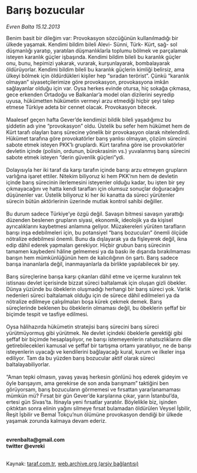 # Barış bozucular

*Evren Balta 15.12.2013*

<div class="yazi">Benim basit bir dileğim var: Provokasyon sözcüğünün kullanılmadığı bir ülkede yaşamak. Kendimi bildim bileli Alevi- Sünni, Türk- Kürt, sağ- sol düşmanlığı yaratıp, yaratılan düşmanlıklarla toplumu bölmek ve parçalamak isteyen karanlık güçler işbaşında. Kendimi bildim bileli bu karanlık güçler onu, bunu, hepimizi yakarak, vurarak, kurşunlayarak, bombalayarak öldürüyorlar. Kendimi bildim bileli bu karanlık güçlerin kimliği belirsiz, ama ülkeyi bölmek için öldürdükleri kişiler hep “sıradan terörist”. Çünkü “karanlık olmayan” siyasetçilerimize göre provokasyon, provokasyona imkân sağlayanlar olduğu için var. Oysa herkes evinde otursa, hiç sokağa çıkmasa, gece erkenden Ortadoğu ve Balkanlar’a model olan dizilerini seyredip uyusa, hükümetten hükümetin vermeyi arzu etmediği hiçbir şeyi talep etmese Türkiye adeta bir cennet olacak. Provokasyon bitecek.<br/><br/>Maalesef geçen hafta Gever’de kendimizi bildik bileli yaşadığımız bu şiddetin adı yine “provokasyon” oldu. Üstelik bu sefer hem hükümet hem de Kürt tarafı olayları barış sürecine yönelik bir provokasyon olarak nitelendirdi. Hükümet tarafına göre provokatörler barış yanlısı olmayan, çözüm sürecini sabote etmek isteyen PKK’lı gruplardı. Kürt tarafına göre ise provokatörler devletin içinde (polisin, ordunun, bürokrasinin vs.) yuvalanmış barış sürecini sabote etmek isteyen “derin güvenlik güçleri”ydi.<br/><br/>Dolayısıyla her iki taraf da karşı tarafın içinde barışı arzu etmeyen grupların varlığına işaret ettiler. Nitekim biliyoruz ki hem PKK’nın hem de devletin içinde barış sürecinin ilerlemesini isteyenler olduğu kadar, bu işten bir şey çıkmayacağını ve hatta kendi tarafları için olumsuz sonuçlar doğuracağını düşünenler var. Üstelik biliyoruz ki her iki kanatta da süreci yürütenler sürecin bütün aktörlerinin üzerinde mutlak kontrol sahibi değiller.<br/><br/>Bu durum sadece Türkiye’ye özgü değil. Savaşın bitmesi savaşın yarattığı düzenden beslenen grupların siyasi, ekonomik, ideolojik ya da kişisel ayrıcalıklarını kaybetmesi anlamına geliyor. Müzakereleri yürüten tarafların barışı inşa edebilmeleri için, bu potansiyel “barış bozucuları” önemli ölçüde nötralize edebilmesi önemli. Bunu da dışlayarak ya da fişleyerek değil, ikna edip dâhil ederek yapmaları gerekiyor. Hiçbir grubun barış sürecinin tamamen kaybedeni hâline gelmemesi ya da baskı ile dışarıda bırakılmaması barışın hem mümkünlüğünün hem de kalıcılığının ön şartı. Barış sadece barışa inananlarla değil, inanmayanlarla da birlikte yapılabilecek bir şey.<br/><br/>Barış süreçlerine barışa karşı çıkanları dâhil etme ve içerme kuralının tek istisnası devlet içerisinde bizzat süreci baltalamak için oluşan gizli öbekler. Dünya yüzünde bu öbeklerin oluşmadığı herhangi bir barış süreci yok. Varlık nedenleri süreci baltalamak olduğu için de sürece dâhil edilmeleri ya da nötralize edilmeye çalışılmaları boşa kürek çekmek demek. Barış süreçlerinde beklenen bu öbeklerin olmaması değil, bu öbeklerin şeffaf bir biçimde tespit ve tasfiye edilmesi.<br/><br/>Oysa hâlihazırda hükümetin stratejisi barış sürecini barış süreci yürütmüyormuş gibi yürütmek. Ne devlet içindeki öbeklerle gerektiği gibi şeffaf bir biçimde hesaplaşılıyor, ne barışı istemeyenlerin rahatsızlıklarını dile getirebilecekleri kamusal ve şeffaf bir tartışma ortamı yaratılıyor, ne de barışı isteyenlerin uyacağı ve kendilerini bağlayacağı kural, kurum ve ilkeler inşa ediliyor. Tam da bu yüzden barış bozucular aktif olarak süreci baltalayabiliyorlar.<br/><br/>“Aman tepki olmasın, yavaş yavaş herkesin gönlünü hoş ederek gideyim ve öyle barışayım, ama gerekirse de son anda barışmam” taktiğini ben görüyorsam, barış bozucuların görmemesi ve fırsattan yararlanamaması mümkün mü? Fırsat bir gün Gever’de karşılarına çıkar, yarın İstanbul’da, ertesi gün Sivas’ta. İtinayla yeni fırsatlar yaratılır. Böylelikle biz, işinden çıktıktan sonra elinin yağını silmeye fırsat bulamadan öldürülen Veysel İşbilir, Reşit İşbilir ve Bemal Tokçu’nun ölümüne provokasyon dendiği bir ülkede yaşamak zorunda kalmaya devam ederiz.<br/><br/><br/><b>evrenbalta@gmail.com<br/>twitter @evreki<br/></b><br/>
</div>

Kaynak: [taraf.com.tr](http://www.taraf.com.tr:80/evren-balta/makale-baris-bozucular.htm), [web.archive.org (arşiv bağlantısı)](http://web.archive.org/web/20131217200239/http://www.taraf.com.tr:80/evren-balta/makale-baris-bozucular.htm)
